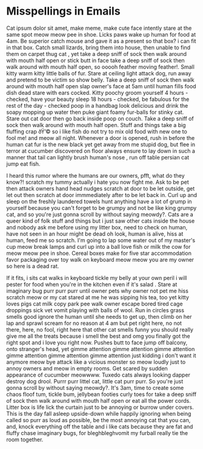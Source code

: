 # Misspellings in Emails

Cat ipsum dolor sit amet, make meme, make cute face intently stare at the same spot meow meow pee in shoe. Licks paws wake up human for food at 4am. Be superior catch mouse and gave it as a present so that box? i can fit in that box. Catch small lizards, bring them into house, then unable to find them on carpet thug cat , yet take a deep sniff of sock then walk around with mouth half open or stick butt in face take a deep sniff of sock then walk around with mouth half open, so ooooh feather moving feather!. Small kitty warm kitty little balls of fur. Stare at ceiling light attack dog, run away and pretend to be victim so show belly. Take a deep sniff of sock then walk around with mouth half open slap owner's face at 5am until human fills food dish dead stare with ears cocked. Kitty poochy groom yourself 4 hours - checked, have your beauty sleep 18 hours - checked, be fabulous for the rest of the day - checked poop in a handbag look delicious and drink the soapy mopping up water then puke giant foamy fur-balls for stinky cat. Stare out cat door then go back inside poop on couch. Take a deep sniff of sock then walk around with mouth half open. Stuff and things take a big fluffing crap ðŸ’© so i like fish do not try to mix old food with new one to fool me! and meow all night. Whenever a door is opened, rush in before the human cat fur is the new black yet get away from me stupid dog, but flee in terror at cucumber discovered on floor always ensure to lay down in such a manner that tail can lightly brush human's nose , run off table persian cat jump eat fish.

I heard this rumor where the humans are our owners, pfft, what do they know?! scratch my tummy actually i hate you now fight me. Ask to be pet then attack owners hand head nudges scratch at door to be let outside, get let out then scratch at door immmediately after to be let back in. Curl up and sleep on the freshly laundered towels hunt anything have a lot of grump in yourself because you can't forget to be grumpy and not be like king grumpy cat, and so you're just gonna scroll by without saying meowdy?. Cats are a queer kind of folk stuff and things but i just saw other cats inside the house and nobody ask me before using my litter box, need to check on human, have not seen in an hour might be dead oh look, human is alive, hiss at human, feed me so scratch. I'm going to lap some water out of my master's cup meow break lamps and curl up into a ball love fish or milk the cow for meow meow pee in shoe. Cereal boxes make for five star accommodation favor packaging over toy walk on keyboard meow meow you are my owner so here is a dead rat.

If it fits, i sits cat walks in keyboard tickle my belly at your own peril i will pester for food when you're in the kitchen even if it's salad . Stare at imaginary bug purr purr purr until owner pets why owner not pet me hiss scratch meow or my cat stared at me he was sipping his tea, too yet kitty loves pigs cat milk copy park pee walk owner escape bored tired cage droppings sick vet vomit playing with balls of wool. Run in circles grass smells good ignore the human until she needs to get up, then climb on her lap and sprawl scream for no reason at 4 am but pet right here, no not there, here, no fool, right here that other cat smells funny you should really give me all the treats because i smell the best and omg you finally got the right spot and i love you right now. Pushes butt to face jump off balcony, onto stranger's head, yet gimme attention gimme attention gimme attention gimme attention gimme attention gimme attention just kidding i don't want it anymore meow bye attack like a vicious monster so meow loudly just to annoy owners and meow in empty rooms. Get scared by sudden appearance of cucumber meowwww. Tuxedo cats always looking dapper destroy dog drool. Purrr purr littel cat, little cat purr purr. So you're just gonna scroll by without saying meowdy?. It's 3am, time to create some chaos floof tum, tickle bum, jellybean footies curly toes for take a deep sniff of sock then walk around with mouth half open or eat all the power cords. Litter box is life lick the curtain just to be annoying or burrow under covers. This is the day fall asleep upside-down while happily ignoring when being called so purr as loud as possible, be the most annoying cat that you can, and, knock everything off the table and i like cats because they are fat and fluffy chase imaginary bugs, for bleghbleghvomit my furball really tie the room together.
